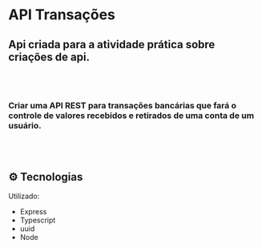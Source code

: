 # API Transações

## Api criada para a atividade prática sobre criações de api.

<br>
<br>

### Criar uma API REST para transações bancárias que fará o controle de valores recebidos e retirados de uma conta de um usuário.

<br>
<br>

## ⚙ Tecnologias

Utilizado:

- Express
- Typescript
- uuid
- Node
